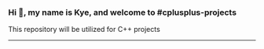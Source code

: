 ### Hi 👋, my name is Kye, and welcome to #cplusplus-projects

This repository will be utilized for C++ projects

****
